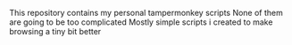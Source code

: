 This repository contains my personal tampermonkey scripts
None of them are going to be too complicated
Mostly simple scripts i created to make browsing a tiny bit better
